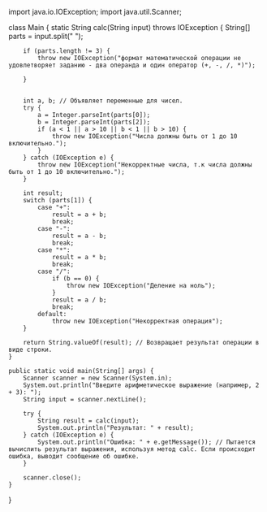 import java.io.IOException;
import java.util.Scanner;

class Main {
    static String calc(String input) throws IOException {
        String[] parts = input.split(" ");
        

        if (parts.length != 3) {
            throw new IOException("формат математической операции не удовлетворяет заданию - два операнда и один оператор (+, -, /, *)");

        }


        int a, b; // Объявляет переменные для чисел.
        try {
            a = Integer.parseInt(parts[0]);
            b = Integer.parseInt(parts[2]);
            if (a < 1 || a > 10 || b < 1 || b > 10) {
                throw new IOException("Числа должны быть от 1 до 10 включительно.");
            }
        } catch (IOException e) {
            throw new IOException("Некорректные числа, т.к числа должны быть от 1 до 10 включительно.");
        }

        int result;
        switch (parts[1]) {
            case "+":
                result = a + b;
                break;
            case "-":
                result = a - b;
                break;
            case "*":
                result = a * b;
                break;
            case "/":
                if (b == 0) {
                    throw new IOException("Деление на ноль");
                }
                result = a / b;
                break;
            default:
                throw new IOException("Некорректная операция");
        }

        return String.valueOf(result); // Возвращает результат операции в виде строки.
    }

    public static void main(String[] args) {
        Scanner scanner = new Scanner(System.in);
        System.out.println("Введите арифметическое выражение (например, 2 + 3): ");
        String input = scanner.nextLine();

        try {
            String result = calc(input);
            System.out.println("Результат: " + result);
        } catch (IOException e) {
            System.out.println("Ошибка: " + e.getMessage()); // Пытается вычислить результат выражения, используя метод calc. Если происходит ошибка, выводит сообщение об ошибке.
        }

        scanner.close();
    }
}
